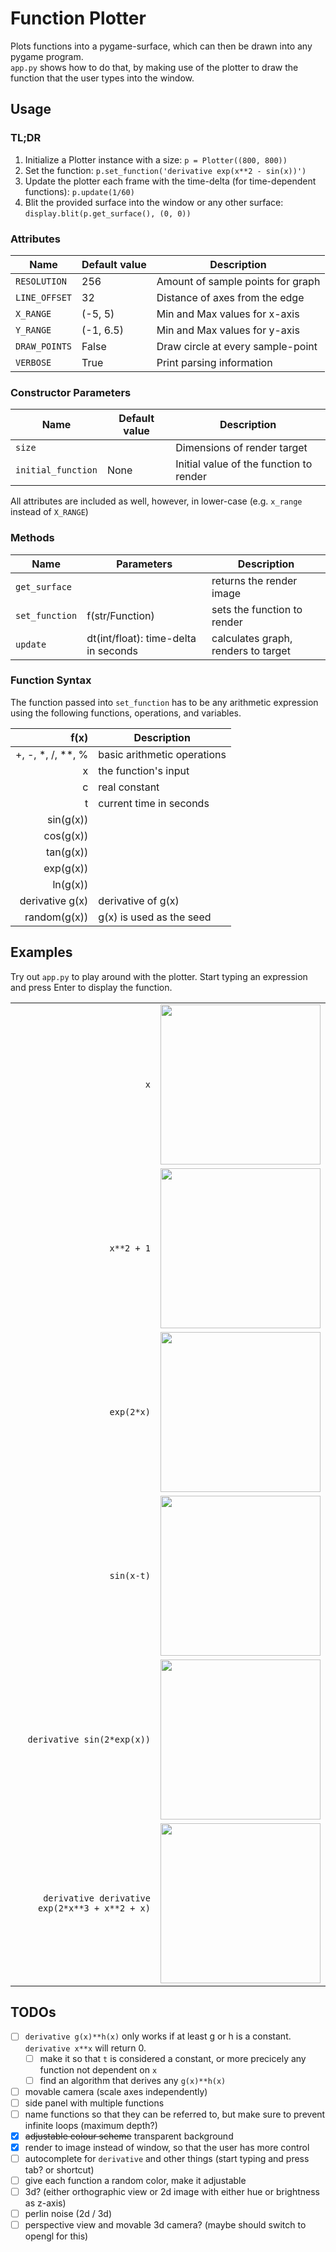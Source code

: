 # Function Plotter

Plots functions into a pygame-surface, which can then be drawn into any pygame program.  
`app.py` shows how to do that, by making use of the plotter to draw the function that the user types into the window.

## Usage

### TL;DR

1. Initialize a Plotter instance with a size: `p = Plotter((800, 800))`
2. Set the function: `p.set_function('derivative exp(x**2 - sin(x))')`
3. Update the plotter each frame with the time-delta (for time-dependent functions): `p.update(1/60)`
4. Blit the provided surface into the window or any other surface: `display.blit(p.get_surface(), (0, 0))`

### Attributes

| Name               | Default value | Description                                 |
| ------------------ | ------------- | ------------------------------------------- |
| `RESOLUTION`       | 256           | Amount of sample points for graph           |
| `LINE_OFFSET`      | 32            | Distance of axes from the edge              |
| `X_RANGE`          | (-5, 5)       | Min and Max values for x-axis               |
| `Y_RANGE`          | (-1, 6.5)     | Min and Max values for y-axis               |
| `DRAW_POINTS`      | False         | Draw circle at every sample-point           |
| `VERBOSE`          | True          | Print parsing information                   |

### Constructor Parameters

| Name               | Default value | Description                                 |
| ------------------ | ------------- | ------------------------------------------- |
| `size`             |               | Dimensions of render target                 |
| `initial_function` | None          | Initial value of the function to render     |

All attributes are included as well, however, in lower-case (e.g. `x_range` instead of `X_RANGE`)

### Methods

| Name           | Parameters                           | Description                         |
| -------------- | ------------------------------------ | ----------------------------------- |
| `get_surface`  |                                      | returns the render image            |
| `set_function` | f(str/Function)                      | sets the function to render         |
| `update`       | dt(int/float): time-delta in seconds | calculates graph, renders to target |


### Function Syntax

The function passed into `set_function` has to be any arithmetic expression using the following functions, operations, and variables.

| f(x)            | Description              |
| ---------------:| ------------------------ |
| \+, \-, \*, \/, \*\*, \% | basic arithmetic operations |
| x               | the function's input     |
| c               | real constant            |
| t               | current time in seconds  |
| sin(g(x))       |                          |
| cos(g(x))       |                          |
| tan(g(x))       |                          |
| exp(g(x))       |                          |
| ln(g(x))        |                          |
| derivative g(x) | derivative of g(x)       |
| random(g(x))    | g(x) is used as the seed |

## Examples

Try out `app.py` to play around with the plotter. Start typing an expression and press Enter to display the function.

|                                              |     |
| --------------------------------------------:|:---:|
|                                           `x`| <img src="https://i.imgur.com/Z7kFGZz.png"   width="256px" /> |
|                                    `x**2 + 1`| <img src="https://i.imgur.com/HlaQSd7.png?2" width="256px" /> |
|                                    `exp(2*x)`| <img src="https://i.imgur.com/gB63azZ.png?1" width="256px" /> |
|                                    `sin(x-t)`| <img src="https://i.imgur.com/ezimZJN.gif"   width="256px" /> |
|                    `derivative sin(2*exp(x))`| <img src="https://i.imgur.com/O0kx3KR.png?1" width="256px" /> |
|`derivative derivative exp(2*x**3 + x**2 + x)`| <img src="https://i.imgur.com/RUUFUhI.png?1" width="256px" /> |

## TODOs

- [ ] `derivative g(x)**h(x)` only works if at least g or h is a constant. `derivative x**x` will return 0.
  - [ ] make it so that `t` is considered a constant, or more precicely any function not dependent on `x`
  - [ ] find an algorithm that derives any `g(x)**h(x)`
- [ ] movable camera (scale axes independently)
- [ ] side panel with multiple functions
- [ ] name functions so that they can be referred to, but make sure to prevent infinite loops (maximum depth?)
- [x] ~~adjustable colour scheme~~ transparent background
- [x] render to image instead of window, so that the user has more control
- [ ] autocomplete for `derivative` and other things (start typing and press tab? or shortcut)
- [ ] give each function a random color, make it adjustable
- [ ] 3d? (either orthographic view or 2d image with either hue or brightness as z-axis)
- [ ] perlin noise (2d / 3d)
- [ ] perspective view and movable 3d camera? (maybe should switch to opengl for this)

